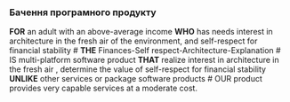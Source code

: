 ### Бачення програмного продукту
**FOR** an adult with an above-average income **WHO** has needs interest in architecture in the fresh air of the environment, and self-respect for financial stability # **THE** Finances-Self respect-Architecture-Explanation # IS multi-platform software product **THAT** realize interest in architecture in the fresh air , determine the value of self-respect for financial stability **UNLIKE** other services or package software products # OUR product provides very capable services at a moderate cost.
